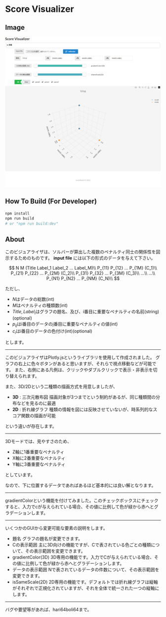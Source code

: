 # Score Visualizer

## Image

![全体像](image.png)

## How To Build (For Developer)

```bash
npm install
npm run build
# or "npm run build:dev"
```

## About

このビジュアライザは、ソルバーが算出した複数のペナルティ同士の関係性を図示するためのものです。
**input file** には以下の形式のデータを与えて下さい。

$$
    N M (Title Label_1 Label_2 ...  Label_M)\\
    P_{11} P_{12} ...  P_{1M} (C_1)\\
    P_{21} P_{22} ...  P_{2M} (C_2)\\
    P_{31} P_{32} ...  P_{3M} (C_3)\\
    ...\\
    ...\\
    P_{N1} P_{N2} ...  P_{NM} (C_N)\\
$$

ただし、

* $N$はデータの総数(int)
* $M$はペナルティの種類数(int)
* $Title,Label_i$はグラフの題名、及び、i番目に重要なペナルティの名前(string)(optional)
* $p_{ij}$はi番目のデータのj番目に重要なペナルティの値(int)
* $c_i$はi番目のデータの色付け(int)(optional)

とします。

---

このビジュアライザはPlotly.jsというライブラリを使用して作成されました。
グラフの右上に色々ボタンがあると思いますが、それらで視点移動などが可能です。
また、右側にある凡例は、クリックやダブルクリックで表示・非表示を切り替えられます。

また、3D/2Dという二種類の描画方式を用意しましたが、

* **3D** : 三次元散布図 描画対象が3つまでという制約があるが、同じ種類間の分布などを見るのに最適
* **2D** : 折れ線グラフ 種類の情報を図には反映させていないが、時系列的なスコア関数の描画が可能

という違いが存在します。

---

3Dモードでは、見やすさのため、

* Z軸に1番重要なペナルティ
* X軸に2番重要なペナルティ
* Y軸に3番重要なペナルティ

としています。

なので、下に位置するデータであればあるほど基本的には良い解となります。

---

gradientColorという機能を付けてみました。このチェックボックスにチェックすると、入力でcが与えられている場合、その値に比例して色が緑から赤へとグラデーションします。

---

いくつかのGUIから変更可能な要素の説明をします。

* 題名
  グラフの題名が変更できます。
* Cの表示範囲
  主に3D向けの機能ですが、Cで表されている色ごとの種類について、その表示範囲を変更できます。
* gradientColor(3D)
  3D専用の機能です。入力でCが与えられている場合、その値に比例して色が緑から赤へとグラデーションします。
* データの表示範囲
  Nで表されているデータの件数について、その表示範囲を変更できます。
* isSameScale(2D)
  2D専用の機能です。デフォルトでは折れ線グラフは縦軸がそれぞれで正規化されていますが、それを全体で統一された一つの縦軸にします。

---

バグや要望等があれば、hari64boli64まで。
